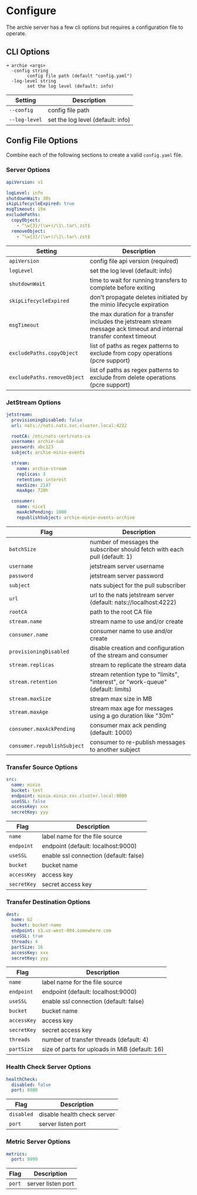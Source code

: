 # Configure

The archie server has a few cli options but requires a configuration file to operate.

## CLI Options

```shell
➜ archie <args>
  -config string
        config file path (default "config.yaml")
  -log-level string
        set the log level (default: info)
```

| Setting       | Description                       |
|---------------|-----------------------------------|
| `--config`    | config file path                  |
| `--log-level` | set the log level (default: info) |


## Config File Options

Combine each of the following sections to create a valid `config.yaml` file.

### Server Options

```yaml
apiVersion: v1

logLevel: info
shutdownWait: 30s
skipLifecycleExpired: true
msgTimeout: 15m
excludePaths:
  copyObject:
    - ^\w{3}/(\w+)/\1\.tar\.zst$
  removeObject:
    - ^\w{3}/(\w+)/\1\.tar\.zst$
```

| Setting                     | Description                                                                                                             |
|-----------------------------|-------------------------------------------------------------------------------------------------------------------------|
| `apiVersion`                | config file api version (required)                                                                                      |
| `logLevel`                  | set the log level (default: info)                                                                                       |
| `shutdownWait`              | time to wait for running transfers to complete before exiting                                                           |
| `skipLifecycleExpired`      | don't propagate deletes initiated by the minio lifecycle expiration                                                     |
| `msgTimeout`                | the max duration for a transfer includes the jetstream stream message ack timeout and internal transfer context timeout |
| `excludePaths.copyObject`   | list of paths as regex patterns to exclude from copy operations   (pcre support)                                        |
| `excludePaths.removeObject` | list of paths as regex patterns to exclude from delete operations (pcre support)                                        |


### JetStream Options

```yaml
jetstream:
  provisioningDisabled: false
  url: nats://nats.nats.svc.cluster.local:4222

  rootCA: /etc/nats-cert/nats-ca
  username: archie-sub
  password: abc123
  subject: archie-minio-events

  stream:
    name: archie-stream
    replicas: 3
    retention: interest
    maxSize: 2147
    maxAge: 720h

  consumer:
    name: nice1
    maxAckPending: 1000
    republishSubject: archie-minio-events-archive
```

| Flag                        | Description                                                                      |
|-----------------------------|----------------------------------------------------------------------------------|
| `batchSize`                 | number of messages the subscriber should fetch with each pull (default: 1)       |
| `username`                  | jetstream server username                                                        |
| `password`                  | jetstream server password                                                        |
| `subject`                   | nats subject for the pull subscriber                                             |
| `url`                       | url to the nats jetstream server (default: nats://localhost:4222)                |
| `rootCA`                    | path to the root CA file                                                         |
| `stream.name`               | stream name to use and/or create                                                 |
| `consumer.name`             | consumer name to use and/or create                                               |
| `provisioningDisabled`      | disable creation and configuration of the stream and consumer                    |
| `stream.replicas`           | stream to replicate the stream data                                              |
| `stream.retention`          | stream retention type to "limits", "interest", or "work-queue" (default: limits) |
| `stream.maxSize`            | stream max size in MB                                                            |
| `stream.maxAge`             | stream max age for messages using a go duration like "30m"                       |
| `consumer.maxAckPending`    | consumer max ack pending (default: 1000)                                         |
| `consumer.republishSubject` | consumer to re-publish messages to another subject                               |


### Transfer Source Options

```yaml
src:
  name: minio
  bucket: test
  endpoint: minio.minio.svc.cluster.local:9000
  useSSL: false
  accessKey: xxx
  secretKey: yyy
```

| Flag        | Description                            |
|-------------|----------------------------------------|
| `name`      | label name for the file source         |
| `endpoint`  | endpoint (default: localhost:9000)     |
| `useSSL`    | enable ssl connection (default: false) |
| `bucket`    | bucket name                            |
| `accessKey` | access key                             |
| `secretKey` | secret access key                      |


### Transfer Destination Options

```yaml
dest:
  name: b2
  bucket: bucket-name
  endpoint: s3.us-west-004.somewhere.com
  useSSL: true
  threads: 4
  partSize: 16
  accessKey: xxx
  secretKey: yyy
```

| Flag        | Description                                    |
|-------------|------------------------------------------------|
| `name`      | label name for the file source                 |
| `endpoint`  | endpoint (default: localhost:9000)             |
| `useSSL`    | enable ssl connection (default: false)         |
| `bucket`    | bucket name                                    |
| `accessKey` | access key                                     |
| `secretKey` | secret access key                              |
| `threads`   | number of transfer threads (default: 4)        |
| `partSize`  | size of parts for uploads in MiB (default: 16) |


### Health Check Server Options

```yaml
healthCheck:
  disabled: false
  port: 8080
```

| Flag        | Description                 |
|-------------|-----------------------------|
| `disabled`  | disable health check server |
| `port`      | server listen port          |


### Metric Server Options

```yaml
metrics:
  port: 9999
```

| Flag        | Description                 |
|-------------|-----------------------------|
| `port`      | server listen port          |
